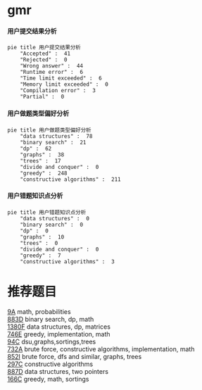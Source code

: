 # gmr

<!-- tabs:start -->



#### **用户提交结果分析**

```mermaid
pie title 用户提交结果分析
    "Accepted" :  41
    "Rejected" :  0
    "Wrong answer" :  44
    "Runtime error" :  6
    "Time limit exceeded" :  6
    "Memory limit exceeded" :  0
    "Compilation error" :  3
    "Partial" :  0
```

#### **用户做题类型偏好分析**

```mermaid
pie title 用户做题类型偏好分析
    "data structures" :  78
    "binary search" :  21
    "dp" :  62
    "graphs" :  38
    "trees" :  17
    "divide and conquer" :  0
    "greedy" :  248
    "constructive algorithms" :  211
```
#### **用户错题知识点分析**

```mermaid
pie title 用户错题知识点分析
    "data structures" :  0
    "binary search" :  0
    "dp" :  0
    "graphs" :  10
    "trees" :  0
    "divide and conquer" :  0
    "greedy" :  7
    "constructive algorithms" :  3
```



<!-- tabs:end -->
# 推荐题目
[9A](https://codeforces.com/contest/9/problem/A)		math,
                        probabilities		  
[883D](https://codeforces.com/contest/883/problem/D)		binary search,
                        dp,
                        math		  
[1380F](https://codeforces.com/contest/1380/problem/F)		data structures,
                        dp,
                        matrices		  
[746E](https://codeforces.com/contest/746/problem/E)		greedy,
                        implementation,
                        math		  
[94C](https://codeforces.com/contest/94/problem/C)		dsu,graphs,sortings,trees		  
[732A](https://codeforces.com/contest/732/problem/A)		brute force,
                        constructive algorithms,
                        implementation,
                        math		  
[852I](https://codeforces.com/contest/852/problem/I)		brute force,
                        dfs and similar,
                        graphs,
                        trees		  
[297C](https://codeforces.com/contest/297/problem/C)		constructive algorithms		  
[887D](https://codeforces.com/contest/887/problem/D)		data structures,
                        two pointers		  
[166C](https://codeforces.com/contest/166/problem/C)		greedy,
                        math,
                        sortings		  
